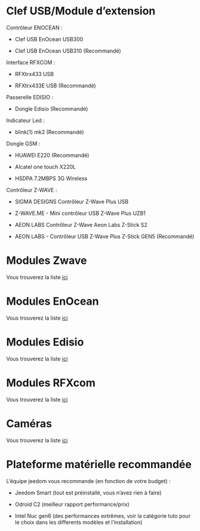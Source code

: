 Clef USB/Module d’extension 
===========================

Contrôleur ENOCEAN :

-   Clef USB EnOcean USB300

-   Clef USB EnOcean USB310 (Recommandé)

Interface RFXCOM :

-   RFXtrx433 USB

-   RFXtrx433E USB (Recommandé)

Passerelle EDISIO :

-   Dongle Edisio (Recommandé)

Indicateur Led :

-   blink(1) mk2 (Recommandé)

Dongle GSM :

-   HUAWEI E220 (Recommandé)

-   Alcatel one touch X220L

-   HSDPA 7.2MBPS 3G Wireless

Contrôleur Z-WAVE :

-   SIGMA DESIGNS Contrôleur Z-Wave Plus USB

-   Z-WAVE.ME - Mini contrôleur USB Z-Wave Plus UZB1

-   AEON LABS Contrôleur Z-Wave Aeon Labs Z-Stick S2

-   AEON LABS - Contrôleur USB Z-Wave Plus Z-Stick GEN5 (Recommandé)

Modules Zwave 
=============

Vous trouverez la liste
[ici](https://github.com/jeedom/documentation/blob/master/zwave/fr_FR/equipement.compatible.asciidoc)

Modules EnOcean 
===============

Vous trouverez la liste
[ici](https://github.com/jeedom/documentation/blob/master/enocean/fr_FR/equipement.compatible.asciidoc)

Modules Edisio 
==============

Vous trouverez la liste
[ici](https://github.com/jeedom/documentation/blob/master/edisio/fr_FR/equipement.compatible.asciidoc)

Modules RFXcom 
==============

Vous trouverez la liste
[ici](https://github.com/jeedom/documentation/blob/master/rfxcom/fr_FR/equipement.compatible.asciidoc)

Caméras 
=======

Vous trouverez la liste
[ici](https://github.com/jeedom/documentation/blob/master/camera/fr_FR/equipement.compatible.asciidoc)

Plateforme matérielle recommandée 
=================================

L’équipe jeedom vous recommande (en fonction de votre budget) :

-   Jeedom Smart (tout est préinstallé, vous n’avez rien à faire)

-   Odroid C2 (meilleur rapport performance/prix)

-   Intel Nuc gen6 (des performances extrêmes, voir la catégorie tuto
    pour le choix dans les differents modèles et l’installation)


